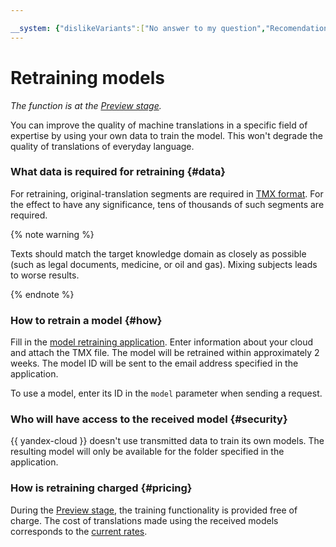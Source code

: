 ```yaml
---

__system: {"dislikeVariants":["No answer to my question","Recomendations didn't help","The content doesn't match title","Other"]}
---
```

# Retraining models

_The function is at the [Preview stage](../../overview/concepts/launch-stages.md)._

You can improve the quality of machine translations in a specific field of expertise by using your own data to train the model. This won't degrade the quality of translations of everyday language.

### What data is required for retraining {#data}

For retraining, original-translation segments are required in [TMX format](https://en.wikipedia.org/wiki/Translation_Memory_eXchange). For the effect to have any significance, tens of thousands of such segments are required.

{% note warning %}

Texts should match the target knowledge domain as closely as possible (such as legal documents, medicine, or oil and gas). Mixing subjects leads to worse results.

{% endnote %}

### How to retrain a model {#how}

Fill in the [model retraining application](https://forms.yandex.com/surveys/10018237.51b1f9cea8fdcda757f052e4816e3356c935c3f3/). Enter information about your cloud and attach the TMX file. The model will be retrained within approximately 2 weeks. The model ID will be sent to the email address specified in the application.

To use a model, enter its ID in the `model` parameter when sending a request.

### Who will have access to the received model {#security}

{{ yandex-cloud }} doesn't use transmitted data to train its own models. The resulting model will only be available for the folder specified in the application.

### How is retraining charged {#pricing}

During the [Preview stage](../../overview/concepts/launch-stages.md), the training functionality is provided free of charge. The cost of translations made using the received models corresponds to the [current rates](../pricing.md).

